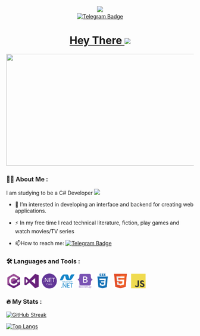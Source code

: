 <div id="header" align="center">
  <img src="https://media.giphy.com/media/vLlpbDafjgHystuJ0a/giphy.gif" width="100"/>
  <div id="badges">
  <a href="https://t.me/Bogachev_Konstantin">
    <img src="https://img.shields.io/badge/Telegram-blue?style=for-the-badge&logo=telegram&logoColor=white" alt="Telegram Badge"/>
    <h1>
  Hey There
  <img src="https://media.giphy.com/media/X2Iney7tVHeWtS1Y9Z/giphy.gif" width="80px"/>
    </h1>
  </a>
</div>
</div>
<div align="center">
  <img src="https://media.giphy.com/media/Ah3zHH7hvsSB2/giphy.gif" width="600" height="300"/>
</div>

### :man_technologist: About Me :

I am studying to be a C# Developer <img src="https://media.giphy.com/media/WUlplcMpOCEmTGBtBW/giphy.gif" width="30">

- :telescope: I’m interested in developing an interface and backend for creating web applications.

- :zap: In my free time I read technical literature, fiction, play games and watch movies/TV series

- :mailbox:How to reach me: [![Telegram Badge](https://img.shields.io/badge/-telegram-blue?style=flat&logo=Telegram&logoColor=white)](https://t.me/Bogachev_Konstantin)

### :hammer_and_wrench: Languages and Tools :

<div>
  <img src="https://github.com/devicons/devicon/blob/master/icons/csharp/csharp-original.svg" title="C#" alt="C#" width="40" height="40"/>&nbsp;
  <img src="https://github.com/devicons/devicon/blob/master/icons/visualstudio/visualstudio-plain.svg" title="VisualStudio" alt="VisualStudio" width="40" height="40"/>&nbsp;
  <img src="https://github.com/devicons/devicon/blob/master/icons/dotnetcore/dotnetcore-original.svg" title="DotNetCore" alt="DotNetCore" width="40" height="40"/>&nbsp;
  <img src="https://github.com/devicons/devicon/blob/master/icons/dot-net/dot-net-plain-wordmark.svg" title="Dot-Net" alt="Dot-Net" width="40" height="40"/>&nbsp;
  <img src="https://github.com/devicons/devicon/blob/master/icons/bootstrap/bootstrap-plain-wordmark.svg" title="Bootstrap" alt="Bootstrap" width="40" height="40"/>&nbsp;
  <img src="https://github.com/devicons/devicon/blob/master/icons/css3/css3-plain-wordmark.svg"  title="CSS3" alt="CSS" width="40" height="40"/>&nbsp;
  <img src="https://github.com/devicons/devicon/blob/master/icons/html5/html5-original.svg" title="HTML5" alt="HTML" width="40" height="40"/>&nbsp;
  <img src="https://github.com/devicons/devicon/blob/master/icons/javascript/javascript-original.svg" title="JavaScript" alt="JavaScript" width="40" height="40"/>&nbsp;
  
  ### :fire: My Stats :
  
  [![GitHub Streak](http://github-readme-streak-stats.herokuapp.com?user=webnulla&theme=dark&background=000000)](https://git.io/streak-stats)
  
 [![Top Langs](https://github-readme-stats.vercel.app/api/top-langs/?username=webnulla&layout=compact&theme=vision-friendly-dark)](https://github.com/anuraghazra/github-readme-stats)
